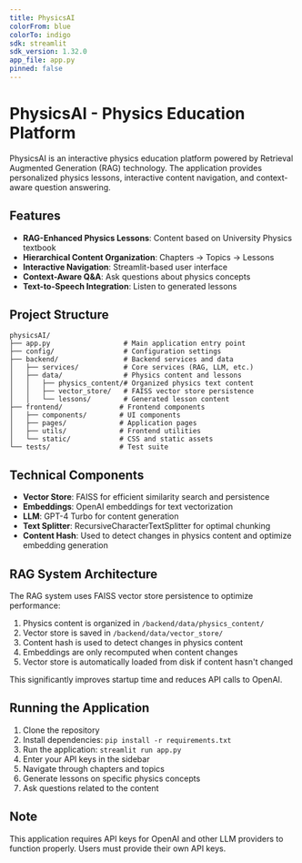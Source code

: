 ```yaml
---
title: PhysicsAI
colorFrom: blue
colorTo: indigo
sdk: streamlit
sdk_version: 1.32.0
app_file: app.py
pinned: false
---
```


# PhysicsAI - Physics Education Platform

PhysicsAI is an interactive physics education platform powered by Retrieval Augmented Generation (RAG) technology. The application provides personalized physics lessons, interactive content navigation, and context-aware question answering.

## Features

- **RAG-Enhanced Physics Lessons**: Content based on University Physics textbook
- **Hierarchical Content Organization**: Chapters → Topics → Lessons
- **Interactive Navigation**: Streamlit-based user interface
- **Context-Aware Q&A**: Ask questions about physics concepts
- **Text-to-Speech Integration**: Listen to generated lessons

## Project Structure

```
physicsAI/
├── app.py                  # Main application entry point
├── config/                 # Configuration settings
├── backend/                # Backend services and data
│   ├── services/           # Core services (RAG, LLM, etc.)
│   ├── data/               # Physics content and lessons
│   │   ├── physics_content/# Organized physics text content
│   │   ├── vector_store/   # FAISS vector store persistence
│   │   └── lessons/        # Generated lesson content
├── frontend/              # Frontend components
│   ├── components/        # UI components
│   ├── pages/             # Application pages
│   ├── utils/             # Frontend utilities
│   └── static/            # CSS and static assets
└── tests/                 # Test suite
```

## Technical Components

- **Vector Store**: FAISS for efficient similarity search and persistence
- **Embeddings**: OpenAI embeddings for text vectorization
- **LLM**: GPT-4 Turbo for content generation
- **Text Splitter**: RecursiveCharacterTextSplitter for optimal chunking
- **Content Hash**: Used to detect changes in physics content and optimize embedding generation

## RAG System Architecture

The RAG system uses FAISS vector store persistence to optimize performance:

1. Physics content is organized in `/backend/data/physics_content/`
2. Vector store is saved in `/backend/data/vector_store/`
3. Content hash is used to detect changes in physics content
4. Embeddings are only recomputed when content changes
5. Vector store is automatically loaded from disk if content hasn't changed

This significantly improves startup time and reduces API calls to OpenAI.

## Running the Application

1. Clone the repository
2. Install dependencies: `pip install -r requirements.txt`
3. Run the application: `streamlit run app.py`
4. Enter your API keys in the sidebar
5. Navigate through chapters and topics
6. Generate lessons on specific physics concepts
7. Ask questions related to the content

## Note

This application requires API keys for OpenAI and other LLM providers to function properly. Users must provide their own API keys.
